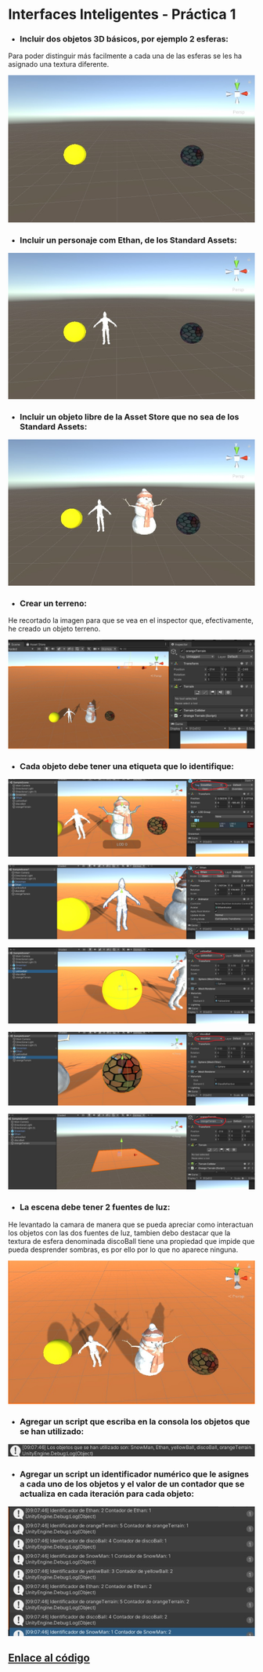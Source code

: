 # Interfaces Inteligentes - Práctica 1

- ### Incluir dos objetos 3D básicos, por ejemplo 2 esferas:

Para poder distinguir más facilmente a cada una de las esferas se les ha asignado una textura diferente.

![ejer1.jpg](Images/ejer1.jpg)

- ### Incluir un personaje com Ethan, de los Standard Assets:

![ejer2.jpg](Images/ejer2.jpg)

- ### Incluir un objeto libre de la Asset Store que no sea de los Standard Assets:

![ejer3.jpg](Images/ejer3.jpg)

- ### Crear un terreno:

He recortado la imagen para que se vea en el inspector que, efectivamente, he creado un objeto terreno.

![ejer4.jpg](Images/ejer4.jpg)

- ### Cada objeto debe tener una etiqueta que lo identifique:

![ejer5.1.jpg](Images/ejer5.1.jpg)

![ejer5.2.jpg](Images/ejer5.2.jpg)

![ejer5.3.jpg](Images/ejer5.3.jpg)

![ejer5.4.jpg](Images/ejer5.4.jpg)

![ejer5.5.jpg](Images/ejer5.5.jpg)

- ### La escena debe tener 2 fuentes de luz:

He levantado la camara de manera que se pueda apreciar como interactuan los objetos con las dos fuentes de luz, tambien debo destacar que la textura de esfera denominada discoBall tiene una propiedad que impide que pueda desprender sombras, es por ello por lo que no aparece ninguna.

![ejer6.jpg](Images/ejer6.jpg)

- ### Agregar un script que escriba en la consola los objetos que se han utilizado:

![ejer7.1.jpg](Images/ejer7.1.jpg)

- ### Agregar un script  un identificador numérico que le asignes a cada uno de los objetos  y el valor de un contador que se actualiza en cada iteración para cada objeto:

![ejer7.2-7.3](Images/ejer7.2-7.3.jpg)

## [Enlace al código](Scripts)